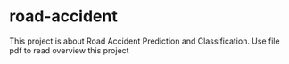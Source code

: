 # road-accident
This project is about Road Accident Prediction and Classification. Use file pdf to read overview this project
